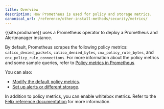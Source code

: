 ```yaml
---
title: Overview
description: How Prometheus is used for policy and storage metrics.
canonical_url: /reference/other-install-methods/security/metrics/
---
```


{{site.prodname}} uses a Prometheus operator to deploy a Prometheus and Alertmanager instance.

By default, Prometheus scrapes the following policy metrics: `calico_denied_packets`, `calico_denied_bytes`,
`cnx_policy_rule_bytes`, and `cnx_policy_rule_connections`. For more information about the policy metrics and
some sample queries, refer to [Policy metrics in Prometheus]({{site.baseurl}}/reference/other-install-methods/security/metrics/).

You can also:
- [Modify the default policy metrics]({{site.baseurl}}/reference/other-install-methods/security/configuration/prometheus).
- [Set up alerts or different storage]({{site.baseurl}}/reference/other-install-methods/security/configuration/alertmanager).

In addition to policy metrics, you can enable whitebox metrics. Refer to the [Felix reference documentation]({{site.baseurl}}/reference/felix/prometheus)
for more information.
